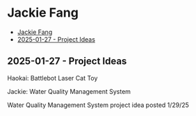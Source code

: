 # Jackie Fang

- [Jackie Fang](#Jackie-Fang)
- [2025-01-27 - Project Ideas](#2025-01-27---project-ideas)

## 2025-01-27 - Project Ideas

Haokai:
Battlebot
Laser Cat Toy


Jackie:
Water Quality Management System

Water Quality Management System project idea posted 1/29/25
